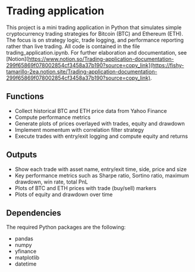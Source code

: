 # Trading application

This project is a mini trading application in Python that simulates simple cryptocurrency trading strategies for Bitcoin (BTC) and Ethereum (ETH). The focus is on strategy logic, trade logging, and performance reporting rather than live trading. All code is contained in the file trading_application.ipynb. For further elaboration and documentation, see [Notion](https://www.notion.so/Trading-application-documentation-299f65869f078002854cf3458a37b190?source=copy_link](https://fishy-tamarillo-2ea.notion.site/Trading-application-documentation-299f65869f078002854cf3458a37b190?source=copy_link).

## Functions
- Collect historical BTC and ETH price data from Yahoo Finance
- Compute performance metrics 
- Generate plots of prices overlayed with trades, equity and drawdown
- Implement momentum with correlation filter strategy
- Execute trades with entry/exit logging and compute equity and returns

## Outputs 
- Show each trade with asset name, entry/exit time, side, price and size
- Key performance metrics such as Sharpe ratio, Sortino ratio, maximum drawdown, win rate, total PnL
- Plots of BTC and ETH prices with trade (buy/sell) markers
- Plots of equity and drawdown over time 

## Dependencies
The required Python packages are the following:
- pandas
- numpy
- yfinance
- matplotlib
- datetime



